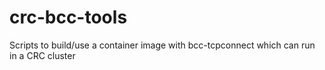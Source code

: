 # crc-bcc-tools
Scripts to build/use a container image with bcc-tcpconnect which can run in a CRC cluster
